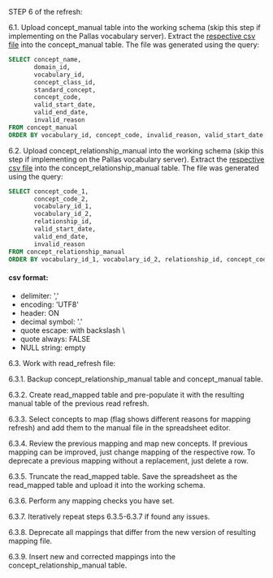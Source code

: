 STEP 6 of the refresh:

6.1. Upload concept_manual table into the working schema (skip this step if implementing on the Pallas vocabulary server).
Extract the [respective csv file](https://drive.google.com/file/d/1sXdWNn1oN-EhsqFyT6cl2TI4YBXbDQyV/view?usp=sharing) into the concept_manual table.
The file was generated using the query:
```sql
SELECT concept_name,
       domain_id,
       vocabulary_id,
       concept_class_id,
       standard_concept,
       concept_code,
       valid_start_date,
       valid_end_date,
       invalid_reason
FROM concept_manual
ORDER BY vocabulary_id, concept_code, invalid_reason, valid_start_date, valid_end_date, concept_name
```

6.2. Upload concept_relationship_manual into the working schema (skip this step if implementing on the Pallas vocabulary server).
Extract the [respective csv file](https://drive.google.com/file/d/1-R7_j_PNDrNIO1me_ni4-FNL2bs0iE1d/view?usp=sharing) into the concept_relationship_manual table.
The file was generated using the query:
```sql
SELECT concept_code_1,
       concept_code_2,
       vocabulary_id_1,
       vocabulary_id_2,
       relationship_id,
       valid_start_date,
       valid_end_date,
       invalid_reason
FROM concept_relationship_manual
ORDER BY vocabulary_id_1, vocabulary_id_2, relationship_id, concept_code_1, concept_code_2, invalid_reason, valid_start_date, valid_end_date
```
#### csv format:
- delimiter: ','
- encoding: 'UTF8'
- header: ON
- decimal symbol: '.'
- quote escape: with backslash \
- quote always: FALSE
- NULL string: empty


6.3. Work with read_refresh file:

6.3.1. Backup concept_relationship_manual table and concept_manual table.

6.3.2. Create read_mapped table and pre-populate it with the resulting manual table of the previous read refresh.

6.3.3. Select concepts to map (flag shows different reasons for mapping refresh) and add them to the manual file in the spreadsheet editor.

6.3.4. Review the previous mapping and map new concepts. If previous mapping can be improved, just change mapping of the respective row. To deprecate a previous mapping without a replacement, just delete a row.

6.3.5. Truncate the read_mapped table. Save the spreadsheet as the read_mapped table and upload it into the working schema.

6.3.6. Perform any mapping checks you have set.

6.3.7. Iteratively repeat steps 6.3.5-6.3.7 if found any issues.

6.3.8. Deprecate all mappings that differ from the new version of resulting mapping file.

6.3.9. Insert new and corrected mappings into the concept_relationship_manual table.